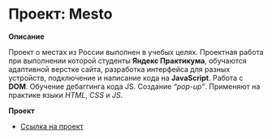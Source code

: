 # **Проект: Mesto**


**Описание**

Проект о местах из России выполнен в учебых целях. Проектная работа при выполнении которой студенты **Яндекс Практикума**, обучаются адаптивной верстке сайта, разработка интерфейса для разных устройств, подключение и написание кода на **JavaScript**. Работа с **DOM**. Обучение дебаггинга кода JS. Создание *“pop-up”*.  Применяют на практике языки *HTML*, *CSS* и *JS*. 


**Проект**

* [Ссылка на проект](https://andreysukhov52.github.io/mesto//)


